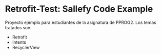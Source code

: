 # Retrofit-Test: Sallefy Code Example
Proyecto ejemplo para estudiantes de la asignatura de PPROG2.
Los temas tratados son:
* Retrofit
* Intents
* RecyclerView
